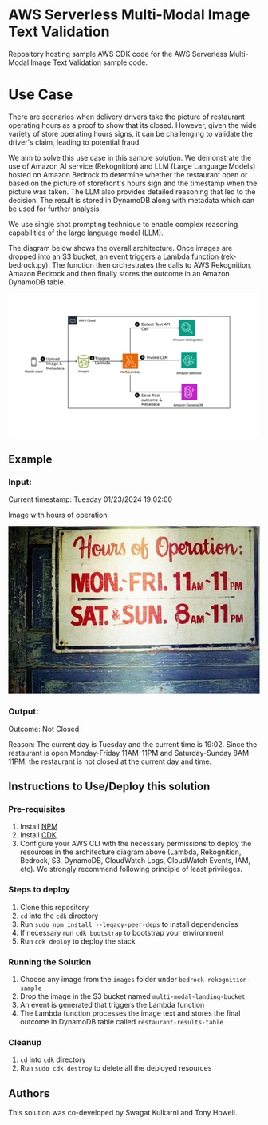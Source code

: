 # AWS Serverless Multi-Modal Image Text Validation
Repository hosting sample AWS CDK code for the AWS Serverless Multi-Modal Image Text Validation sample code. 

# Use Case
There are scenarios when delivery drivers take the picture of restaurant operating hours as a proof to show that its closed. However, given the wide variety of store operating hours signs, it can be challenging to validate the driver's claim, leading to potential fraud.

We aim to solve this use case in this sample solution. We demonstrate the use of Amazon AI service (Rekognition) and LLM (Large Language Models) hosted on Amazon Bedrock to determine whether the restaurant open or based on the picture of storefront's hours sign and the timestamp when the picture was taken. The LLM also provides detailed reasoning that led to the decision. The result is stored in DynamoDB along with metadata which can be used for further analysis.

We use single shot prompting technique to enable complex reasoning capabilities of the large language model (LLM).

The diagram below shows the overall architecture. Once images are dropped into an S3 bucket, an event triggers a Lambda function (rek-bedrock.py). The function then orchestrates the calls to AWS Rekognition, Amazon Bedrock and then finally stores the outcome in an Amazon DynamoDB table.


![Architecture Diagram](./cdk/architecture.png)

## Example

### Input:
Current timestamp: Tuesday 01/23/2024 19:02:00

Image with hours of operation:

![Demo](./images/restaurant-hours-1.jpg)


### Output:
Outcome: Not Closed

Reason: The current day is Tuesday and the current time is 19:02. Since the restaurant is open Monday-Friday 11AM-11PM and Saturday-Sunday 8AM-11PM, the restaurant is not closed at the current day and time.   

## Instructions to Use/Deploy this solution 

### Pre-requisites
1. Install [NPM](https://docs.npmjs.com/downloading-and-installing-node-js-and-npm)
2. Install [CDK](https://docs.aws.amazon.com/cdk/v2/guide/getting_started.html)
3. Configure your AWS CLI with the necessary permissions to deploy the resources in the architecture diagram above (Lambda, Rekognition, Bedrock, S3, DynamoDB, CloudWatch Logs, CloudWatch Events, IAM, etc). We strongly recommend following principle of least privileges.


### Steps to deploy
1. Clone this repository
2. `cd` into the `cdk` directory
3. Run `sudo npm install --legacy-peer-deps` to install dependencies
4. If necessary  run `cdk bootstrap` to bootstrap your environment
5. Run `cdk deploy` to deploy the stack

### Running the Solution

1. Choose any image from the `images` folder under `bedrock-rekognition-sample`
2. Drop the image in the S3 bucket named `multi-modal-landing-bucket`
3. An event is generated that triggers the Lambda function 
4. The Lambda function processes the image text and stores the final outcome in 
   DynamoDB table called `restaurant-results-table`

### Cleanup

1. `cd` into `cdk` directory
2. Run `sudo cdk destroy` to delete all the deployed resources

## Authors

This solution was co-developed by Swagat Kulkarni and Tony Howell.


